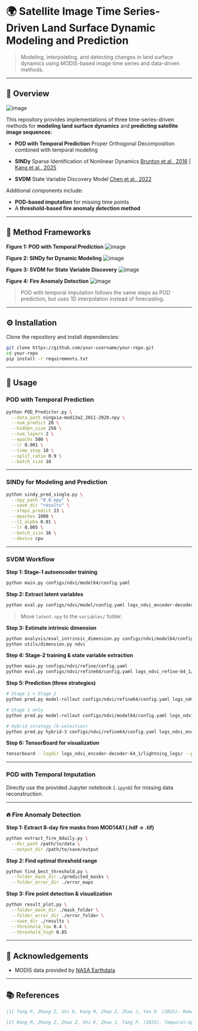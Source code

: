 # 🌍 **Satellite Image Time Series-Driven Land Surface Dynamic Modeling and Prediction**

> Modeling, interpolating, and detecting changes in land surface dynamics using MODIS-based image time series and data-driven methods.

---

## 📖 Overview

![image](Fig/overall%20framework.png)

This repository provides implementations of three time-series-driven methods for **modeling land surface dynamics** and **predicting satellite image sequences**:

* **POD with Temporal Prediction**
  Proper Orthogonal Decomposition combined with temporal modeling

* **SINDy**
  Sparse Identification of Nonlinear Dynamics
  [Brunton et al., 2016](https://pnas.org/doi/full/10.1073/pnas.1517384113) | [Kang et al., 2025](https://www.mdpi.com/2072-4292/17/7/1211)

* **SVDM**
  State Variable Discovery Model
  [Chen et al., 2022](https://www.nature.com/articles/s43588-022-00281-6)

Additional components include:

* **POD-based imputation** for missing time points
* A **threshold-based fire anomaly detection method**

---

## 🧩 Method Frameworks

**Figure 1: POD with Temporal Prediction**
![image](Fig/pod_with_temporal_prediction.png)

**Figure 2: SINDy for Dynamic Modeling**
![image](Fig/sindy.png)

**Figure 3: SVDM for State Variable Discovery**
![image](Fig/SVDM.png)

**Figure 4: Fire Anomaly Detection**
![image](Fig/anomoly_detection.png)

> POD with temporal imputation follows the same steps as POD prediction, but uses 1D interpolation instead of forecasting.

---

## ⚙️ Installation

Clone the repository and install dependencies:

```bash
git clone https://github.com/your-username/your-repo.git
cd your-repo
pip install -r requirements.txt
```

---

## 🚀 Usage

### POD with Temporal Prediction

```bash
python POD_Predictor.py \
  --data_path ningxia-mod13a2_2011-2020.npy \
  --num_predict 20 \
  --hidden_size 256 \
  --num_layers 2 \
  --epochs 500 \
  --lr 0.001 \
  --time_step 10 \
  --split_ratio 0.9 \
  --batch_size 10
```

---

### SINDy for Modeling and Prediction

```bash
python sindy_pred_single.py \
  --npy_path "0_0.npy" \
  --save_dir "results" \
  --steps_predict 23 \
  --epoches 1000 \
  --l1_alpha 0.01 \
  --lr 0.005 \
  --batch_size 16 \
  --device cpu
```

---

### SVDM Workflow

**Step 1: Stage-1 autoencoder training**

```bash
python main.py configs/ndvi/model64/config.yaml
```

**Step 2: Extract latent variables**

```bash
python eval.py configs/ndvi/model/config.yaml logs_ndvi_encoder-decoder-64_1/lightning_logs/checkpoints NA eval-train NA
```

> Move `latent.npy` to the `variables/` folder.

**Step 3: Estimate intrinsic dimension**

```bash
python analysis/eval_intrinsic_dimension.py configs/ndvi/model64/config.yaml model-latent NA
python utils/dimension.py ndvi
```

**Step 4: Stage-2 training & state variable extraction**

```bash
python main.py configs/ndvi/refine/config.yaml
python eval.py configs/ndvi/refine64/config.yaml logs_ndvi_refine-64_1/lightning_logs/checkpoints logs_ndvi_encoder-decoder-64_1/lightning_logs/checkpoints eval-refine-train NA
```

**Step 5: Prediction (three strategies)**

```bash
# Stage 1 + Stage 2
python pred.py model-rollout configs/ndvi/refine64/config.yaml logs_ndvi_encoder-decoder-64_1/lightning_logs/checkpoints logs_ndvi_refine-64_1/lightning_logs/checkpoints NA 22

# Stage 1 only
python pred.py model-rollout configs/ndvi/model64/config.yaml logs_ndvi_encoder-decoder-64_1/lightning_logs/checkpoints NA NA 22

# Hybrid strategy (k-selection)
python pred.py hybrid-3 configs/ndvi/refine64/config.yaml logs_ndvi_encoder-decoder-64_1/lightning_logs/checkpoints logs_ndvi_refine-64_1/lightning_logs/checkpoints NA 22
```

**Step 6: TensorBoard for visualization**

```bash
tensorboard --logdir logs_ndvi_encoder-decoder-64_1/lightning_logs/ --port 6006
```

---

### POD with Temporal Imputation

Directly use the provided Jupyter notebook (`.ipynb`) for missing data reconstruction.

---

### 🔥 Fire Anomaly Detection

**Step 1: Extract 8-day fire masks from MOD14A1 (.hdf → .tif)**

```bash
python extract_fire_8daily.py \
  --dir_path /path/to/data \
  --output_dir /path/to/save/output
```

**Step 2: Find optimal threshold range**

```bash
python find_best_threshold.py \
  --folder_mask_dir ./predicted_masks \
  --folder_error_dir ./error_maps
```

**Step 3: Fire point detection & visualization**

```bash
python result_plot.py \
  --folder_mask_dir ./mask_folder \
  --folder_error_dir ./error_folder \
  --save_dir ./results \
  --threshold_low 0.4 \
  --threshold_high 0.85
```

---

## 🙏 Acknowledgements

* MODIS data provided by [NASA Earthdata](https://earthdata.nasa.gov/)

---

## 📚 References

```bibtex
[1] Tang P, Zhang Z, Shi K, Kang M, Zhao Z, Zhao J, Yan D. (2025). Remote Sensing Time Series Driven Modeling of Land Surface Dynamics. National Remote Sensing Bulletin, XX(X): 1–23. DOI: 10.11834/jrs.20254372.

[2] Kang M, Zhang Z, Zhao Z, Shi K, Zhao J, Tang P. (2025). Temporal–Spatial Partial Differential Equation Modeling of Land Cover Dynamics via Satellite Image Time Series and Sparse Regression. Remote Sens. 17(7), 1211. https://doi.org/10.3390/rs17071211
```
